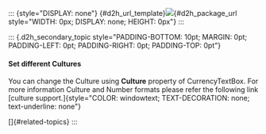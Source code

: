 ::: {style="DISPLAY: none"}
[](ms-xhelp:///?Id=d2h_url_template){#d2h_url_template}![](!package_url!){#d2h_package_url style="WIDTH: 0px; DISPLAY: none; HEIGHT: 0px"}
:::

::: {.d2h_secondary_topic style="PADDING-BOTTOM: 10pt; MARGIN: 0pt; PADDING-LEFT: 0pt; PADDING-RIGHT: 0pt; PADDING-TOP: 0pt"}
#### Set different Cultures

You can change the Culture using **Culture** property of CurrencyTextBox. For more information Culture and Number formats please refer the following link [culture support.]{style="COLOR: windowtext; TEXT-DECORATION: none; text-underline: none"}

[]{#related-topics}
:::
